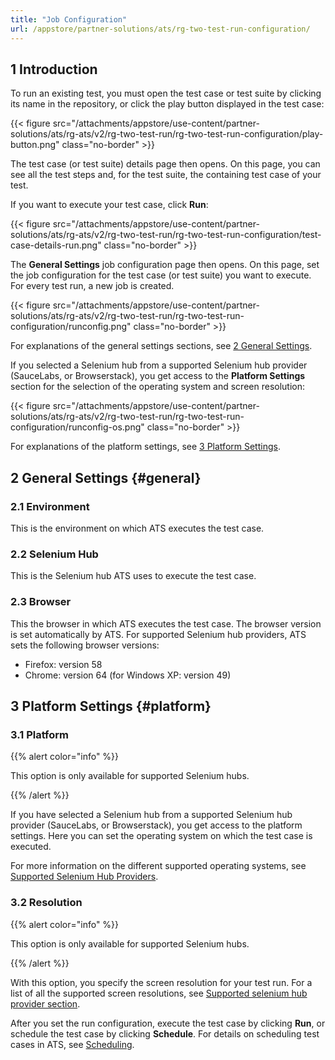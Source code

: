 ```yaml
---
title: "Job Configuration"
url: /appstore/partner-solutions/ats/rg-two-test-run-configuration/
---
```


## 1 Introduction

To run an existing test, you must open the test case or test suite by clicking its name in the repository, or click the play button displayed in the test case:

{{< figure src="/attachments/appstore/use-content/partner-solutions/ats/rg-ats/v2/rg-two-test-run/rg-two-test-run-configuration/play-button.png" class="no-border" >}}

The test case (or test suite) details page then opens. On this page, you can see all the test steps and, for the test suite, the containing test case of your test.

If you want to execute your test case, click **Run**:

{{< figure src="/attachments/appstore/use-content/partner-solutions/ats/rg-ats/v2/rg-two-test-run/rg-two-test-run-configuration/test-case-details-run.png" class="no-border" >}}

The **General Settings** job configuration page then opens. On this page, set the job configuration for the test case (or test suite) you want to execute. For every test run, a new job is created.

{{< figure src="/attachments/appstore/use-content/partner-solutions/ats/rg-ats/v2/rg-two-test-run/rg-two-test-run-configuration/runconfig.png" class="no-border" >}}

For explanations of the general settings sections, see [2 General Settings](#general).

If you selected a Selenium hub from a supported Selenium hub provider (SauceLabs, or Browserstack), you get access to the **Platform Settings** section for the selection of the operating system and screen resolution:

{{< figure src="/attachments/appstore/use-content/partner-solutions/ats/rg-ats/v2/rg-two-test-run/rg-two-test-run-configuration/runconfig-os.png" class="no-border" >}}

For explanations of the platform settings, see [3 Platform Settings](#platform).

## 2 General Settings {#general}

### 2.1 Environment

This is the environment on which ATS executes the test case.

### 2.2 Selenium Hub

This is the Selenium hub ATS uses to execute the test case.

### 2.3 Browser

This the browser in which ATS executes the test case. The browser version is set automatically by ATS. For supported Selenium hub providers, ATS sets the following browser versions:

* Firefox: version 58
* Chrome: version 64 (for Windows XP: version 49)

## 3 Platform Settings {#platform}

### 3.1 Platform

{{% alert color="info" %}}

This option is only available for supported Selenium hubs.

{{% /alert %}}

If you have selected a Selenium hub from a supported Selenium hub provider (SauceLabs, or Browserstack), you get access to the platform settings. Here you can set the operating system on which the test case is executed.

For more information on the different supported operating systems, see [Supported Selenium Hub Providers](/appstore/partner-solutions/ats/rg-two-supported-selenium-hub-provider/).

### 3.2 Resolution

{{% alert color="info" %}}

This option is only available for supported Selenium hubs.

{{% /alert %}}

With this option, you specify the screen resolution for your test run. For a list of all the supported screen resolutions, see [Supported selenium hub provider section](/appstore/partner-solutions/ats/rg-two-supported-selenium-hub-provider/).

After you set the run configuration, execute the test case by clicking **Run**, or schedule the test case by clicking **Schedule**. For details on scheduling test cases in ATS, see [Scheduling](/appstore/partner-solutions/ats/rg-two-schedule/).
